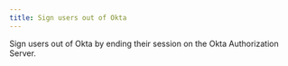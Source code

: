 ```yaml
---
title: Sign users out of Okta
---
```


Sign users out of Okta by ending their session on the Okta Authorization Server.

<StackSelector snippet="remotesignout"/>


<NextSectionLink/>